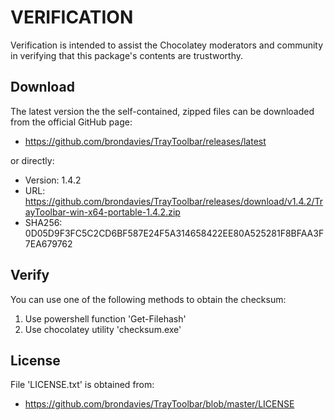# VERIFICATION
Verification is intended to assist the Chocolatey moderators and community in verifying that this package's contents are trustworthy.

## Download
The latest version the the self-contained, zipped files can be downloaded from 
the official GitHub page:
- https://github.com/brondavies/TrayToolbar/releases/latest

or directly:
- Version: 1.4.2
- URL: https://github.com/brondavies/TrayToolbar/releases/download/v1.4.2/TrayToolbar-win-x64-portable-1.4.2.zip
- SHA256: 0D05D9F3FC5C2CD6BF587E24F5A314658422EE80A525281F8BFAA3F7EA679762

## Verify
You can use one of the following methods to obtain the checksum:
1. Use powershell function 'Get-Filehash'
2. Use chocolatey utility 'checksum.exe'


## License
File 'LICENSE.txt' is obtained from:
- https://github.com/brondavies/TrayToolbar/blob/master/LICENSE
